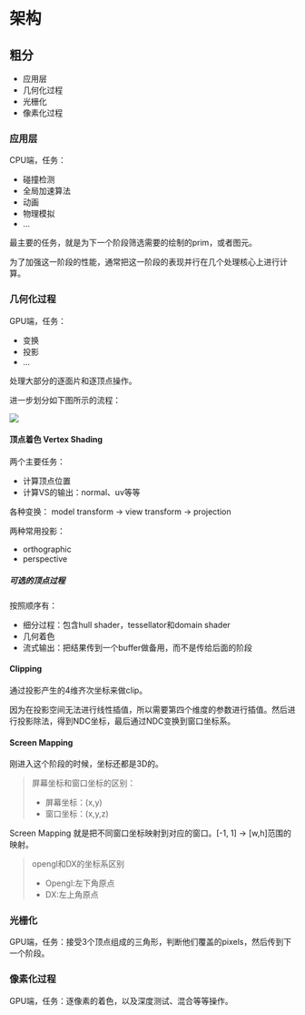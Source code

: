 # 架构
## 粗分
- 应用层
- 几何化过程
- 光栅化
- 像素化过程

### 应用层
CPU端，任务：
- 碰撞检测
- 全局加速算法
- 动画
- 物理模拟
- ...

最主要的任务，就是为下一个阶段筛选需要的绘制的prim，或者图元。

为了加强这一阶段的性能，通常把这一阶段的表现并行在几个处理核心上进行计算。

### 几何化过程
GPU端，任务：
- 变换
- 投影
- ...

处理大部分的逐面片和逐顶点操作。

进一步划分如下图所示的流程：

![][GeometryProcessing]

[GeometryProcessing]: ./images/GeometryProcessing.png

#### 顶点着色 Vertex Shading
两个主要任务：
- 计算顶点位置
- 计算VS的输出：normal、uv等等

各种变换：
model transform -> view transform -> projection

两种常用投影：
- orthographic
- perspective

##### 可选的顶点过程
按照顺序有：
- 细分过程：包含hull shader，tessellator和domain shader
- 几何着色
- 流式输出：把结果传到一个buffer做备用，而不是传给后面的阶段

#### Clipping
通过投影产生的4维齐次坐标来做clip。

因为在投影空间无法进行线性插值，所以需要第四个维度的参数进行插值。然后进行投影除法，得到NDC坐标，最后通过NDC变换到窗口坐标系。

#### Screen Mapping
刚进入这个阶段的时候，坐标还都是3D的。

> 屏幕坐标和窗口坐标的区别：
> - 屏幕坐标：(x,y)
> - 窗口坐标：(x,y,z)

Screen Mapping 就是把不同窗口坐标映射到对应的窗口。[-1, 1] -> [w,h]范围的映射。

> opengl和DX的坐标系区别
> - Opengl:左下角原点
> - DX:左上角原点


### 光栅化
GPU端，任务：接受3个顶点组成的三角形，判断他们覆盖的pixels，然后传到下一个阶段。

### 像素化过程
GPU端，任务：逐像素的着色，以及深度测试、混合等等操作。

